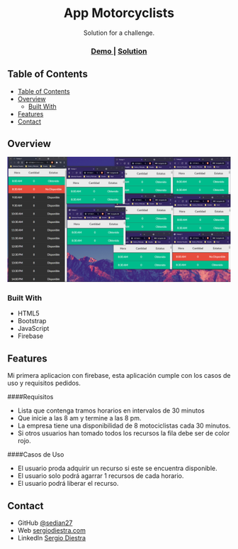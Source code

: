 <!-- Please update value in the {}  -->

<h1 align="center">App Motorcyclists</h1>

<div align="center">
   Solution for a challenge.
</div>

<div align="center">
  <h3>
    <a href="https://motorcyclists.netlify.app/">
      Demo
    </a>
    <span> | </span>
    <a href="https://github.com/sedian27/App-Motorcyclists">
      Solution
    </a>
  </h3>
</div>

<!-- TABLE OF CONTENTS -->

## Table of Contents

- [Table of Contents](#table-of-contents)
- [Overview](#overview)
  - [Built With](#built-with)
- [Features](#features)
- [Contact](#contact)

<!-- OVERVIEW -->

## Overview


![screenshot](./01.png)


### Built With

<!-- This section should list any major frameworks that you built your project using. Here are a few examples.-->

- HTML5
- Bootstrap
- JavaScript
- Firebase

## Features

<!-- List the features of your application or follow the template. Don't share the figma file here :) -->
Mi primera aplicacion con firebase, esta aplicación cumple con los casos de uso y requisitos pedidos.

####Requisitos
- Lista que contenga tramos horarios en intervalos de 30 minutos
- Que inicie a las 8 am y termine a las 8 pm.
- La empresa tiene una disponibilidad de 8 motociclistas cada 30 minutos.
- Si otros usuarios han tomado todos los recursos la fila debe ser de color rojo.

####Casos de Uso
- El usuario proda adquirir un recurso si este se encuentra disponible.
- El usuario solo podrá agarrar 1 recursos de cada horario.
- El usuario podrá liberar el recurso.



## Contact

- GitHub [@sedian27](https://github.com/sedian27)
- Web [sergiodiestra.com](https://sergiodiestra.com)
- LinkedIn [Sergio Diestra](https://www.linkedin.com/in/segio-diestra-andrade-596276174/)
